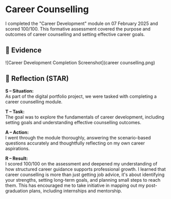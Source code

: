 # Career Counselling

I completed the "Career Development" module on 07 February 2025 and scored 100/100. This formative assessment covered the purpose and outcomes of career counselling and setting effective career goals.

## 📄 Evidence

![Career Development Completion Screenshot](career counselling.png)

## 💭 Reflection (STAR)

**S – Situation:**  
As part of the digital portfolio project, we were tasked with completing a career counselling module.

**T – Task:**  
The goal was to explore the fundamentals of career development, including setting goals and understanding effective counselling outcomes.

**A – Action:**  
I went through the module thoroughly, answering the scenario-based questions accurately and thoughtfully reflecting on my own career aspirations.

**R – Result:**  
I scored 100/100 on the assessment and deepened my understanding of how structured career guidance supports professional growth.
I learned that career counselling is more than just getting job advice, it's about identifying your strengths, setting long-term goals, and planning small steps to reach them. This has encouraged me to take initiative in mapping out my post-graduation plans, including internships and mentorship.
